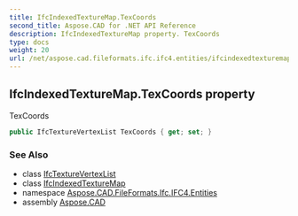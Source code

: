 ```yaml
---
title: IfcIndexedTextureMap.TexCoords
second_title: Aspose.CAD for .NET API Reference
description: IfcIndexedTextureMap property. TexCoords
type: docs
weight: 20
url: /net/aspose.cad.fileformats.ifc.ifc4.entities/ifcindexedtexturemap/texcoords/
---
```

## IfcIndexedTextureMap.TexCoords property

TexCoords

```csharp
public IfcTextureVertexList TexCoords { get; set; }
```

### See Also

* class [IfcTextureVertexList](../../ifctexturevertexlist/)
* class [IfcIndexedTextureMap](../)
* namespace [Aspose.CAD.FileFormats.Ifc.IFC4.Entities](../../ifcindexedtexturemap/)
* assembly [Aspose.CAD](../../../)


